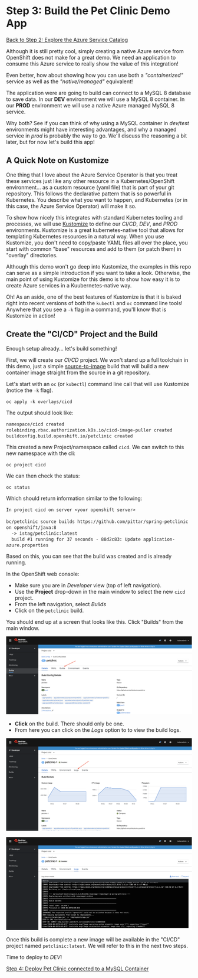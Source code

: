 # Step 3: Build the Pet Clinic Demo App

[Back to Step 2: Explore the Azure Service Catalog](02-explore-catalog.md)

Although it is still pretty cool, simply creating a native Azure service from OpenShift does not make for a great demo.  We need an application to consume this Azure service to really show the value of this integration!

Even better, how about showing how you can use both a *"containerized"* service as well as the *"native/managed"* equivalent!

The application were are going to build can connect to a MySQL 8 database to save data.  In our **DEV** environment we will use a MySQL 8 container.  In our **PROD** environment we will use a native Azure managed MySQL 8 service.

Why both?  See if you can think of why using a MySQL container in *dev/test* environments might have interesting advantages, and why a managed service in *prod* is probably the way to go.  We'll discuss the reasoning a bit later, but for now let's build this app!

## A Quick Note on Kustomize

One thing that I love about the Azure Service Operator is that you treat these services just like any other resource in a Kubernetes/OpenShift environment... as a custom resource (yaml file) that is part of your git repository.  This follows the declarative pattern that is so powerful in Kubernetes.  You describe what you want to happen, and Kubernetes (or in this case, the Azure Service Operator) will make it so.

To show how nicely this integrates with standard Kubernetes tooling and processes, we will use [Kustomize](https://github.com/kubernetes-sigs/kustomize) to define our *CI/CD*, *DEV*, and *PROD* environments.  Kustomize is a great kubernetes-native tool that allows for templating Kubernetes resources in a natural way.  When you use Kustomize, you don't need to copy/paste YAML files all over the place, you start with common "base" resources and add to them (or patch them) in "overlay" directories.  

Although this demo won't go deep into Kustomize, the examples in this repo can serve as a simple introduction if you want to take a look.  Otherwise, the main point of using Kustomize for this demo is to show how easy it is to create Azure services in a Kuubernetes-native way.

Oh! As an aside, one of the best features of Kustomize is that it is baked right into recent versions of both the `kubectl` and `oc` command line tools!  Anywhere that you see a `-k` flag in a command, you'll know that is Kustomize in action!

## Create the "CI/CD" Project and the Build

Enough setup already... let's build something!

First, we will create our *CI/CD* project.  We won't stand up a full toolchain in this demo, just a simple [source-to-image](https://docs.openshift.com/container-platform/4.5/builds/understanding-image-builds.html#build-strategy-s2i_understanding-image-builds) build that will build a new container image straight from the source in a git repository.

Let's start with an `oc` (or `kubectl`) command line call that will use Kustomize (notice the `-k` flag).

```
oc apply -k overlays/cicd
```

The output should look like:

```
namespace/cicd created
rolebinding.rbac.authorization.k8s.io/cicd-image-puller created
buildconfig.build.openshift.io/petclinic created
```

This created a new Project/namespace called `cicd`.  We can switch to this new namespace with the cli:

```
oc project cicd
```

We can then check the status:

```
oc status
```

Which should return information similar to the following:

```
In project cicd on server <your openshift server>

bc/petclinic source builds https://github.com/pittar/spring-petclinic on openshift/java:8
  -> istag/petclinic:latest
  build #1 running for 37 seconds - 88d2c83: Update application-azure.properties
```

Based on this, you can see that the build was created and is already running.

In the OpenShift web console:
* Make sure you are in *Developer* view (top of left navigation).
* Use the **Project** drop-down in the main window to select the new `cicd` project.
* From the left navigation, select *Builds*
* Click on the `petclinic` build.

You should end up at a screen that looks like this.  Click "Builds" from the main window.

![CICD Build Config](images/cicd-build-configs.png "CICD Build Config")

* **Click** on the build.  There should only be one.
* From here you can click on the *Logs* option to to view the build logs.

![CICD Build Details](images/cicd-build-details.png "CICD Build Details")

![CICD Build Logs](images/cicd-build-logs.png "CICD Build Logs")

Once this build is complete a new image will be available in the "CI/CD" project named `petclinic:latest`.  We will refer to this in the next two steps.

Time to deploy to *DEV*!

[Step 4: Deploy Pet Clinic connected to a MySQL Container](04-deploy-dev.md)
